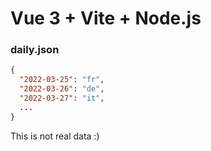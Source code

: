 # Vue 3 + Vite + Node.js

### daily.json

```json
{
  "2022-03-25": "fr",
  "2022-03-26": "de",
  "2022-03-27": "it",
  ...
}
```

This is not real data :)
